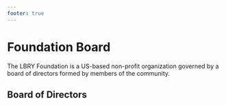 ```yaml
---
footer: true
---
```


# Foundation Board
The LBRY Foundation is a US-based non-profit organization governed by a board of directors formed by members of the community. <!--  The Foundation currently has five board members and board members serve a three year term but can be re-elected. -->
<!-- TODO probably add more about the governance here -->

## Board of Directors
<!-- TODO update images with real people -->
<Person
  avatar="/logo.png"
  imageClass="rounded"
  name="Joe 'AQ'"
  subtitle="Board President"/>
<Person
  avatar="/logo.png"
  imageClass="rounded"
  name="Ralph 'Coolguy3289'"
  subtitle="Board Treasurer"/>
<Person
  avatar="/logo.png"
  imageClass="rounded"
  name="Ben 'ben221199'"
  subtitle="Board Chief Technical Officer"/>
<Person
  avatar="/logo.png"
  imageClass="rounded"
  name="'Shroom'"
  subtitle="Board Secretary"/>
<Person
  avatar="/logo.png"
  imageClass="rounded"
  name="Philip 'Pigges'"
  subtitle="Board Technical Officer"/>

<!-- ## Board Elections
The first board election was the December 2019 Board Election, won by Jon Ringo.
The second board election was the December 2020 Board Election, won by Ralph Streb and Leo Rodrigues.
The third board election was December 2021, won by Shroom.
In the December 2022 board election, Pigges and Aryan both won as they were the only two candidates standing for the two board positions so they were both automatically elected.
 TODO more info? -->

<!-- ## Future Structure
The Foundation is expected to integrate network organization principles through 2020.
The intent is to decentralize decision making and management powers throughout the LBRY network and community as they develop.
 TODO more info? -->

